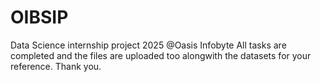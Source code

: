 # OIBSIP
Data Science internship project 2025 @Oasis Infobyte
All tasks are completed and the files are uploaded too alongwith the datasets for your reference.
Thank you.
